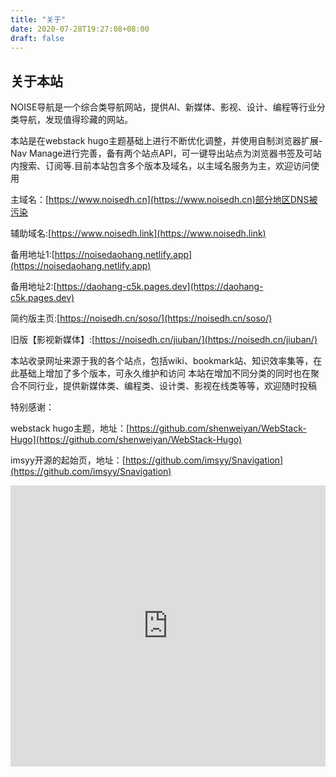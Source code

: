 ```yaml
---
title: "关于"
date: 2020-07-28T19:27:08+08:00
draft: false
---
```


## 关于本站

NOISE导航是一个综合类导航网站，提供AI、新媒体、影视、设计、编程等行业分类导航，发现值得珍藏的网站。

本站是在webstack hugo主题基础上进行不断优化调整，并使用自制浏览器扩展-Nav Manage进行完善，备有两个站点API，可一键导出站点为浏览器书签及可站内搜索、订阅等.目前本站包含多个版本及域名，以主域名服务为主，欢迎访问使用

主域名：[https://www.noisedh.cn](https://www.noisedh.cn)部分地区DNS被污染

辅助域名:[https://www.noisedh.link](https://www.noisedh.link)

备用地址1:[https://noisedaohang.netlify.app](https://noisedaohang.netlify.app)

备用地址2:[https://daohang-c5k.pages.dev](https://daohang-c5k.pages.dev)

简约版主页:[https://noisedh.cn/soso/](https://noisedh.cn/soso/)

旧版【影视新媒体】:[https://noisedh.cn/jiuban/](https://noisedh.cn/jiuban/)

本站收录网址来源于我的各个站点，包括wiki、bookmark站、知识效率集等，在此基础上增加了多个版本，可永久维护和访问
本站在增加不同分类的同时也在聚合不同行业，提供新媒体类、编程类、设计类、影视在线类等等，欢迎随时投稿

特别感谢：

webstack hugo主题，地址：[https://github.com/shenweiyan/WebStack-Hugo](https://github.com/shenweiyan/WebStack-Hugo)

imsyy开源的起始页，地址：[https://github.com/imsyy/Snavigation](https://github.com/imsyy/Snavigation)

<iframe  
 height=450 
 width=100%
 src="https://www.noisework.cn/e/zhichi/"  
 frameborder=0  
 allowfullscreen>
 </iframe>
